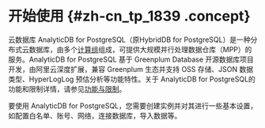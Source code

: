 # 开始使用 {#zh-cn_tp_1839 .concept}

云数据库 AnalyticDB for PostgreSQL（原HybridDB for PostgreSQL）是一种分布式云数据库，由多个[计算组](../../../../intl.zh-CN/产品简介/名词解释.md#)组成，可提供大规模并行处理数据仓库（MPP）的服务。AnalyticDB for PostgreSQL 基于 Greenplum Database 开源数据库项目开发，由阿里云深度扩展，兼容 Greenplum 生态并支持 OSS 存储、JSON 数据类型、HyperLogLog 预估分析等功能特性。关于 AnalyticDB for PostgreSQL的功能和限制详情，请参见[功能与限制](../../../../intl.zh-CN/产品简介/功能与限制.md#)。

要使用 AnalyticDB for PostgreSQL，您需要创建实例并对其进行一些基本设置，如配置白名单、账号、网络，连接数据库，导入数据等。

